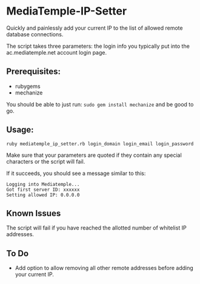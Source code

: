 MediaTemple-IP-Setter
=====================

Quickly and painlessly add your current IP to the list of allowed remote database connections.

The script takes three parameters: the login info you typically put into the ac.mediatemple.net account login page.

Prerequisites:
--------------

* rubygems
* mechanize

You should be able to just run: ```sudo gem install mechanize``` and be good to go.


Usage:
------

```ruby mediatemple_ip_setter.rb login_domain login_email login_password```

Make sure that your parameters are quoted if they contain any special characters or the script will fail.

If it succeeds, you should see a message similar to this:

```
Logging into Mediatemple...
Got first server ID: xxxxxx
Setting allowed IP: 0.0.0.0
```

Known Issues
------------
The script will fail if you have reached the allotted number of whitelist IP addresses.

To Do
-----
* Add option to allow removing all other remote addresses before adding your current IP.